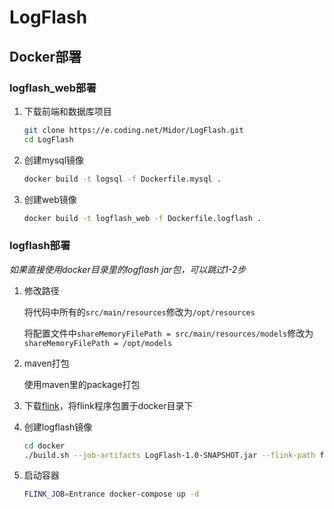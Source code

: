 # LogFlash
## Docker部署
### logflash_web部署
1. 下载前端和数据库项目
    ```bash
    git clone https://e.coding.net/Midor/LogFlash.git
    cd LogFlash
    ```
2. 创建mysql镜像
    ```bash
    docker build -t logsql -f Dockerfile.mysql .
    ```
3. 创建web镜像
    ```bash
    docker build -t logflash_web -f Dockerfile.logflash .
    ```
### logflash部署
*如果直接使用docker目录里的logflash jar包，可以跳过1-2步*
1. 修改路径
    
    将代码中所有的`src/main/resources`修改为`/opt/resources`
    
    将配置文件中`shareMemoryFilePath = src/main/resources/models`修改为`shareMemoryFilePath = /opt/models`
2. maven打包
    
    使用maven里的package打包
3. 下载[flink](https://www.apache.org/dyn/closer.lua/flink/flink-1.10.0/flink-1.10.0-bin-scala_2.11.tgz)，将flink程序包置于docker目录下
4. 创建logflash镜像
   ```bash
   cd docker
   ./build.sh --job-artifacts LogFlash-1.0-SNAPSHOT.jar --flink-path flink-1.10.0-bin-scala_2.11.tgz
   ```
5. 启动容器
   ```bash
   FLINK_JOB=Entrance docker-compose up -d
   ```


